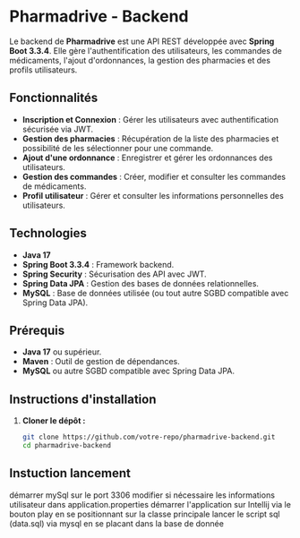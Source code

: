# Pharmadrive - Backend

Le backend de **Pharmadrive** est une API REST développée avec **Spring Boot 3.3.4**. Elle gère l'authentification des utilisateurs, les commandes de médicaments, l'ajout d'ordonnances, la gestion des pharmacies et des profils utilisateurs.

## Fonctionnalités

- **Inscription et Connexion** : Gérer les utilisateurs avec authentification sécurisée via JWT.
- **Gestion des pharmacies** : Récupération de la liste des pharmacies et possibilité de les sélectionner pour une commande.
- **Ajout d'une ordonnance** : Enregistrer et gérer les ordonnances des utilisateurs.
- **Gestion des commandes** : Créer, modifier et consulter les commandes de médicaments.
- **Profil utilisateur** : Gérer et consulter les informations personnelles des utilisateurs.

## Technologies

- **Java 17**
- **Spring Boot 3.3.4** : Framework backend.
- **Spring Security** : Sécurisation des API avec JWT.
- **Spring Data JPA** : Gestion des bases de données relationnelles.
- **MySQL** : Base de données utilisée (ou tout autre SGBD compatible avec Spring Data JPA).

## Prérequis

- **Java 17** ou supérieur.
- **Maven** : Outil de gestion de dépendances.
- **MySQL** ou autre SGBD compatible avec Spring Data JPA.

## Instructions d'installation

1. **Cloner le dépôt :**
   ```bash
   git clone https://github.com/votre-repo/pharmadrive-backend.git
   cd pharmadrive-backend
## Instuction lancement
 démarrer mySql sur le port 3306
 modifier si nécessaire les informations utilisateur dans application.properties
 démarrer l'application sur Intellij via le bouton play en se positionnant sur la classe principale
 lancer le script sql (data.sql) via mysql en se placant dans la base de donnée

 
